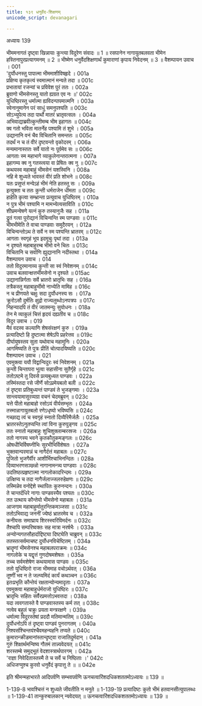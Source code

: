 ```yaml
---
title: १३९ धनुर्वेद-शिक्षणम्
unicode_script: devanagari

---
```



अध्यायः 139

भीममनागतं दृष्ट्वा खिन्नायाः कुन्त्या विदुरेण संवादः ॥ 1 ॥ रसपानेन नागायुतबलवता भीमेन हस्तिनापुरप्रत्यागमनम् ॥ 2 ॥ भीष्मेण धनुर्वेदशिक्षणार्थं कुमाराणां कृपाय निवेदनम् ॥ 3 ॥
वैशम्पायन उवाच ।	001  
\'दुर्योधनस्तु पापात्मा भीममाशीविषहृदे ।	001a  
प्रक्षिप्य कृतकृत्यं स्वमात्मानं मन्यते तदा ॥	001c  
प्रभातायां रजन्यां च प्रविवेश पुरं ततः ।	002a  
ब्रुवाणो भीमसेनस्तु यातो ह्यग्रत एव नः ॥\'	002c  
युधिष्ठिरस्तु धर्मात्मा ह्यविदन्पापमात्मनि ।	003a  
स्वेनानुमानेन परं साधुं समनुपश्यति ॥	003c  
सोऽभ्युपेत्य तदा पार्थो मातरं भ्रातृवत्सलः ।	004a  
अभिवाद्याब्रवीत्कुन्तीमम्ब भीम इहागतः ॥	004c  
क्व गतो भविता मातर्नेह पश्यामि तं शुभे ।	005a  
उद्यानानि वनं चैव विचितानि समन्ततः ॥	005c  
तदर्थं न च तं वीरं दृष्टवन्तो वृकोदरम् ।	006a  
मन्यमानास्ततः सर्वे यातो नः पूर्वमेव सः ॥	006c  
आगताः स्म महाभागे व्याकुलेनान्तरात्मना ।	007a  
इहागम्य क्व नु गतस्त्वया वा प्रेषितः क्व नु ॥	007c  
कथयस्व महाबाहुं भीमसेनं यशस्विनि ।	008a  
नहि मे शुध्यते भावस्तं वीरं प्रति शोभने ॥	008c  
यतः प्रसुप्तं मन्येऽहं भीमं नेति हतस्तु सः ।	009a  
इत्युक्ता च ततः कुन्ती धर्मराजेन धीमता ॥	009c  
हाहेति कृत्वा सम्भ्रान्ता प्रत्युवाच युधिष्ठिरम् ।	010a  
न पुत्र भीमं पश्यामि न मामभ्येत्यसाविति ॥	010c  
शीघ्रमन्वेषणे यत्नं कुरु तस्यानुजैः सह ।	011a  
द्रुतं गत्वा पुरोद्यानं विचिन्वन्ति स्म पाण्डवाः ॥	011c  
भीमभीमेति ते वाचा पाण्डवाः समुदैरयन् ।	012a  
विचिन्वन्तोऽथ ते सर्वे न स्म पश्यन्ति भ्रातरम् ॥	012c  
आगताः स्वगृहं भूय इदमूचुः पृथां तदा ।	013a  
न दृश्यते महाबाहुरम्ब भीमो वने चितः ॥	013c  
विचितानि च सर्वाणि ह्युद्यानानि नदीस्तथा ।	014a  
वैशम्पायन उवाच ।	014  
ततो विदुरमानाय्य कुन्ती सा स्वं निवेशनम् ॥	014c  
उवाच बलवान्क्षत्तर्भीमसेनो न दृश्यते ॥	015ac  
उद्यानान्निर्गताः सर्वे भ्रातरो भ्रातृभिः सह ।	016a  
तत्रैकस्तु महाबाहुर्भीमो नाभ्येति मामिह ॥	016c  
न च प्रीणयते चक्षुः सदा दुर्योधनस्य सः ।	017a  
क्रूरोऽसौ दुर्मतिः क्षुद्रो राज्यलुब्धोऽनपत्रपः ॥	017c  
निहन्यादपि तं वीरं जातमन्युः सुयोधनः ।	018a  
तेन मे व्याकुलं चित्तं हृदयं दह्यतीव च ॥	018c  
विदुर उवाच ।	019  
मैवं वदस्व कल्याणि शेषसंरक्षणं कुरु ।	019a  
प्रत्यादिष्टो हि दुष्टात्मा शेषेऽपि प्रहरेत्तव ॥	019c  
दीर्घायुषस्तव सुता यथोवाच महामुनिः ।	020a  
आगमिष्यति ते पुत्रः प्रीतिं चोत्पादयिष्यति ॥	020c  
वैशम्पायन उवाच ।	021  
एवमुक्त्वा ययौ विद्वान्विदुरः स्वं निवेशनम् ।	021a  
कुन्ती चिन्तापरा भूत्वा सहासीना सुतैर्गृहे ॥	021c  
ततोऽष्टमे तु दिवसे प्रत्यबुध्यत पाण्डवः ।	022a  
तस्मिंस्तदा रसे जीर्णे सोऽप्रमेयबलो बली ॥	022c  
तं दृष्ट्वा प्रतिबुध्यन्तं पाण्डवं ते भुजङ्गमाः ।	023a  
सान्त्वयामासुरव्यग्रा वचनं चेदमब्रुवन् ॥	023c  
यत्ते पीतो महाबाहो रसोऽयं वीर्यसम्भृतः ।	024a  
तस्मान्नागायुतबलो रणेऽधृष्यो भविष्यसि ॥	024c  
गच्छाद्य त्वं च स्वगृहं स्नातो दिव्यैरिमैर्जलैः ।	025a  
भ्रातरस्तेऽनुतप्यन्ति त्वां विना कुरुपुङ्गव ॥	025c  
ततः स्नातो महाबाहुः शुचिशुक्लाम्बरस्रजः ।	026a  
ततो नागस्य भवने कृतकौतुकमङ्गलः ॥	026c  
ओषधीभिर्विषघ्नीभिः सुरभीभिर्विशेषतः ।	027a  
भुक्तवान्परमान्नं च नागैर्दत्तं महाबलः ॥	027c  
पूजितो भुजगैर्वीर आशीर्भिश्चाभिनन्दितः ।	028a  
दिव्याभरणसञ्छन्नो नागानामन्त्र्य पाण्डवाः ॥	028c  
उदतिष्ठत्प्रहृष्टात्मा नागलोकादरिन्दमः ।	029a  
उत्क्षिप्य च तदा नागैर्जलाज्जलरुहेक्षणः ॥	029c  
तस्मिन्नेव वनोद्देशे स्थापितः कुरुनन्दनः ।	030a  
ते चान्तर्दधिरे नागाः पाण्डवस्यैव पश्यतः ॥	030c  
तत उत्थाय कौन्तेयो भीमसेनो महाबलः ।	031a  
आजगाम महाबाहुर्मातुरन्तिकमञ्जसा ॥	031c  
ततोऽभिवाद्य जननीं ज्येष्ठं भ्रातरमेव च ।	032a  
कनीयसः समाघ्राय शिरस्स्वरिविमर्दनः ॥	032c  
तैश्चापि सम्परिष्वक्तः सह मात्रा नरर्षभैः ।	033a  
अन्योन्यगतसौहार्दाद्दिष्ट्या दिष्ट्येति चाब्रुवन् ॥	033c  
ततस्तत्सर्वमाचष्ट दुर्योधनविचेष्टितम् ।	034a  
भ्रातॄणां भीमसेनश्च महाबलपराक्रमः ॥	034c  
नागलोके च यद्वृत्तं गुणदोषमशेषतः ।	035a  
तच्च सर्वमशेषेण कथयामास पाण्डवः ॥	035c  
ततो युधिष्ठिरो राजा भीममाह वचोऽर्थवत् ।	036a  
तूष्णीं भव न ते जल्प्यमिदं कार्यं कथञ्चन ॥	036c  
इतःप्रभृति कौन्तेयं रक्षतान्योन्यमादृताः ।	037a  
एवमुक्त्वा महाबाहुर्धर्मराजो युधिष्ठिरः ॥	037c  
भ्रातृभिः सहितः सर्वैरप्रमत्तोऽभवत्तदा ।	038a  
यदा त्ववगतास्ते वै पाण्डवास्तस्य कर्म तत् ॥	038c  
नत्वेव बहुलं चक्रुः प्रयता मन्त्ररक्षणे ।	039a  
धर्मात्मा विदुरस्तेषां प्रददौ मतिमान्मतिम् ॥	039c  
दुर्योधनोऽपि तं दृष्ट्वा पाण्डवं पुनरागतम् ।	040a  
निश्वसंश्चिन्तयंश्चैवमहन्यहनि तप्यते ॥	040c  
कुमारान्क्रीडमानांस्तान्दृष्ट्वा राजातिदुर्मदान् ।	041a  
गुरुं शिक्षार्थमन्विष्य गौतमं तान्न्यवेदयत् ॥	041c  
शरस्तम्बे समुद्भूतं वेदशास्त्रार्थपारगम् ।	042a  
\'राज्ञा निवेदितास्तस्मै ते च सर्वे च निष्ठिताः ।\'	042c  
अधिजग्मुश्च कुरवो धनुर्वेदं कृपात्तु ते ॥ ॥	042e  

इति श्रीमन्महाभारते आदिपर्वणि सम्भवपर्वणि ऊनचत्वारिंशदधिकशततमोऽध्यायः ॥ 139 ॥

1-139-8 भावश्चित्तं न शुध्यते जीवतीति न मनुते ॥ 1-139-19 प्रत्यादिष्टः कुतो भीमं हतवानसीत्युपालब्धः ॥ 1-139-41 तान्कुरुबालकान् न्यवेदयत् ॥ ऊनचत्वारिंशदधिकशततमोऽध्यायः ॥ 139 ॥